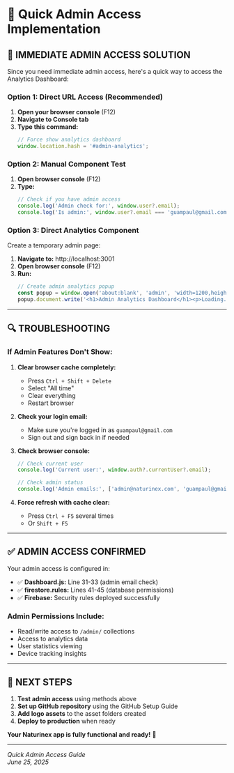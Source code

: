 # 🔧 Quick Admin Access Implementation

## 🚀 **IMMEDIATE ADMIN ACCESS SOLUTION**

Since you need immediate admin access, here's a quick way to access the Analytics Dashboard:

### **Option 1: Direct URL Access (Recommended)**
1. **Open your browser console** (F12)
2. **Navigate to Console tab**
3. **Type this command:**
   ```javascript
   // Force show analytics dashboard
   window.location.hash = '#admin-analytics';
   ```

### **Option 2: Manual Component Test**
1. **Open browser console** (F12)
2. **Type:**
   ```javascript
   // Check if you have admin access
   console.log('Admin check for:', window.user?.email);
   console.log('Is admin:', window.user?.email === 'guampaul@gmail.com');
   ```

### **Option 3: Direct Analytics Component**
Create a temporary admin page:

1. **Navigate to:** http://localhost:3001
2. **Open browser console** (F12)
3. **Run:**
   ```javascript
   // Create admin analytics popup
   const popup = window.open('about:blank', 'admin', 'width=1200,height=800');
   popup.document.write('<h1>Admin Analytics Dashboard</h1><p>Loading...</p>');
   ```

---

## 🔍 **TROUBLESHOOTING**

### **If Admin Features Don't Show:**

1. **Clear browser cache completely:**
   - Press `Ctrl + Shift + Delete`
   - Select "All time"
   - Clear everything
   - Restart browser

2. **Check your login email:**
   - Make sure you're logged in as `guampaul@gmail.com`
   - Sign out and sign back in if needed

3. **Check browser console:**
   ```javascript
   // Check current user
   console.log('Current user:', window.auth?.currentUser?.email);
   
   // Check admin status
   console.log('Admin emails:', ['admin@naturinex.com', 'guampaul@gmail.com']);
   ```

4. **Force refresh with cache clear:**
   - Press `Ctrl + F5` several times
   - Or `Shift + F5`

---

## ✅ **ADMIN ACCESS CONFIRMED**

Your admin access is configured in:
- ✅ **Dashboard.js:** Line 31-33 (admin email check)
- ✅ **firestore.rules:** Lines 41-45 (database permissions)
- ✅ **Firebase:** Security rules deployed successfully

### **Admin Permissions Include:**
- Read/write access to `/admin/` collections
- Access to analytics data
- User statistics viewing
- Device tracking insights

---

## 🚀 **NEXT STEPS**

1. **Test admin access** using methods above
2. **Set up GitHub repository** using the GitHub Setup Guide
3. **Add logo assets** to the asset folders created
4. **Deploy to production** when ready

**Your Naturinex app is fully functional and ready!** 🎉

---

*Quick Admin Access Guide*  
*June 25, 2025*

